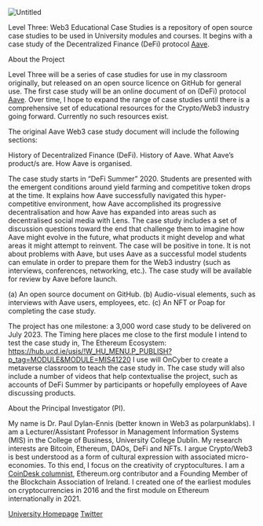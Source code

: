 ![Untitled](https://user-images.githubusercontent.com/84196983/196511438-a9649f8a-33b5-4554-b641-3def8899efd5.png)

Level Three: Web3 Educational Case Studies is a repository of open source case studies to be used in University modules and courses. It begins with a case study of the Decentralized Finance (DeFi) protocol [Aave](https://aave.com//). 

About the Project

Level Three will be a series of case studies for use in my classroom originally, but released on an open source licence on GitHub for general use. The first case study will be an online document of on (DeFi) protocol [Aave](https://aave.com//). Over time, I hope to expand the range of case studies until there is a comprehensive set of educational resources for the Crypto/Web3 industry going forward. Currently no such resources exist. 

The original Aave Web3 case study document will include the following sections:

History of Decentralized Finance (DeFi). 
History of Aave. 
What Aave’s product/s are. 
How Aave is organised. 

The case study starts in “DeFi Summer” 2020. Students are presented with the emergent conditions around yield farming and competitive token drops at the time. It explains how Aave successfully navigated this hyper-competitive environment, how Aave accomplished its progressive decentralisation and how Aave has expanded into areas such as decentralised social media with Lens. The case study includes a set of discussion questions toward the end that challenge them to imagine how Aave might evolve in the future, what products it might develop and what areas it might attempt to reinvent. The case will be positive in tone. It is not about problems with Aave, but uses Aave as a successful model students can emulate in order to prepare them for the Web3 industry (such as interviews, conferences, networking, etc.). The case study will be available for review by Aave before launch.

(a)	An open source document on GitHub.
(b)	Audio-visual elements, such as interviews with Aave users, employees, etc. 
(c)	An NFT or Poap for completing the case study. 


The project has one milestone: a 3,000 word case study to be delivered on July 2023. The Timing here places me close to the first module I intend to test the case study in, The Ethereum Ecosystem: https://hub.ucd.ie/usis/!W_HU_MENU.P_PUBLISH?p_tag=MODULE&MODULE=MIS41220 I use will OnCyber to create a metaverse classroom to teach the case study in.
The case study will also include a number of videos that help contextualise the project, such as accounts of DeFi Summer by participants or hopefully employees of Aave discussing products. 



About the Principal Investigator (PI).

My name is Dr. Paul Dylan-Ennis (better known in Web3 as polarpunklabs). I am a Lecturer/Assistant Professor in Management Information Systems (MIS) in the College of Business, University College Dublin. My research interests are Bitcoin, Ethereum, DAOs, DeFi and NFTs. I argue Crypto/Web3 is best understood as a form of cultural expression with associated micro-economies. To this end, I focus on the creativity of cryptocultures. I am a [CoinDesk columnist](https://www.coindesk.com/author/PaulEnnis/), Ethereum.org contributor and a Founding Member of the Blockchain Association of Ireland. I created one of the earliest modules on cryptocurrencies in 2016 and the first module on Ethereum internationally in 2021. 

[University Homepage](https://people.ucd.ie/paul.dylan-ennis)
[Twitter](twitter.com/polarpunklabs)

